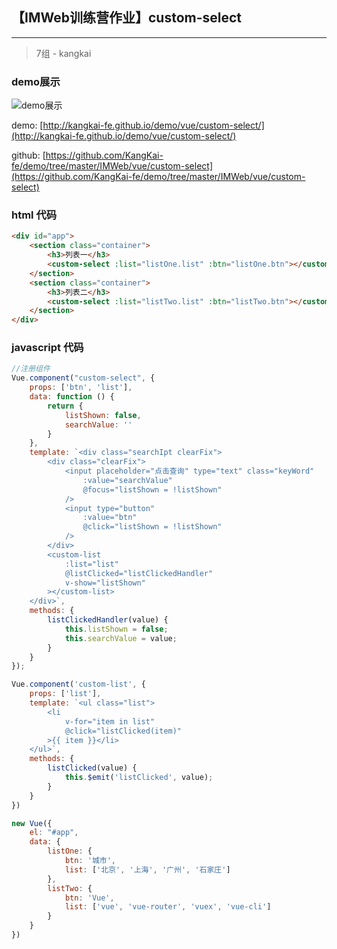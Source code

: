 ## 【IMWeb训练营作业】custom-select
-------------------
> 7组 - kangkai
### demo展示

![demo展示](http://img.blog.csdn.net/20170422113029465?watermark/2/text/aHR0cDovL2Jsb2cuY3Nkbi5uZXQvZ2l0aHViXzM1MDM1OTA2/font/5a6L5L2T/fontsize/400/fill/I0JBQkFCMA==/dissolve/70/gravity/SouthEast)

demo: [http://kangkai-fe.github.io/demo/vue/custom-select/](http://kangkai-fe.github.io/demo/vue/custom-select/)

github: [https://github.com/KangKai-fe/demo/tree/master/IMWeb/vue/custom-select](https://github.com/KangKai-fe/demo/tree/master/IMWeb/vue/custom-select)

### html 代码

``` html
<div id="app">
	<section class="container">
		<h3>列表一</h3>
		<custom-select :list="listOne.list" :btn="listOne.btn"></custom-select>
	</section>
	<section class="container">
		<h3>列表二</h3>
		<custom-select :list="listTwo.list" :btn="listTwo.btn"></custom-select>
	</section>
</div>
```

### javascript 代码

``` js
//注册组件
Vue.component("custom-select", {
	props: ['btn', 'list'],
	data: function () {
		return {
			listShown: false,
			searchValue: ''
		}
	},
	template: `<div class="searchIpt clearFix">
		<div class="clearFix">
			<input placeholder="点击查询" type="text" class="keyWord"
				:value="searchValue"
				@focus="listShown = !listShown"
			/>
			<input type="button"
				:value="btn"
				@click="listShown = !listShown"
			/>
		</div>
		<custom-list
			:list="list"
			@listClicked="listClickedHandler"
			v-show="listShown"
		></custom-list>
	</div>`,
	methods: {
		listClickedHandler(value) {
			this.listShown = false;
			this.searchValue = value;
		}
	}
});

Vue.component('custom-list', {
	props: ['list'],
	template: `<ul class="list">
		<li
			v-for="item in list"
			@click="listClicked(item)"
		>{{ item }}</li>
	</ul>`,
	methods: {
		listClicked(value) {
			this.$emit('listClicked', value);
		}
	}
})

new Vue({
	el: "#app",
	data: {
		listOne: {
			btn: '城市',
			list: ['北京', '上海', '广州', '石家庄']
		},
		listTwo: {
			btn: 'Vue',
			list: ['vue', 'vue-router', 'vuex', 'vue-cli']
		}
	}
})
```
